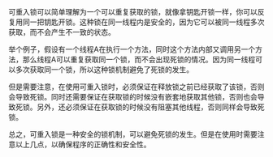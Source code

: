 可重入锁可以简单理解为一个可以重复获取的锁，就像拿钥匙开锁一样，你可以反复用同一把钥匙开锁。这种锁在同一线程内是安全的，因为它可以被同一线程多次获取，而不会产生不一致的状态。

举个例子，假设有一个线程A在执行一个方法，同时这个方法内部又调用另一个方法，那么线程A可以重复获取同一个锁，而不会出现死锁的情况。因为同一线程可以多次获取同一个锁，所以这种锁机制避免了死锁的发生。

但是需要注意，在使用可重入锁时，必须保证在释放锁之前已经获取了该锁，否则会导致死锁。同时还需要保证在获取锁的时候没有嵌套地获取其他锁，否则也会导致死锁。另外，还必须保证在获取锁的时候没有阻塞其他线程，否则同样会导致死锁。

总之，可重入锁是一种安全的锁机制，可以避免死锁的发生。但是在使用时需要注意以上几点，以确保程序的正确性和安全性。
